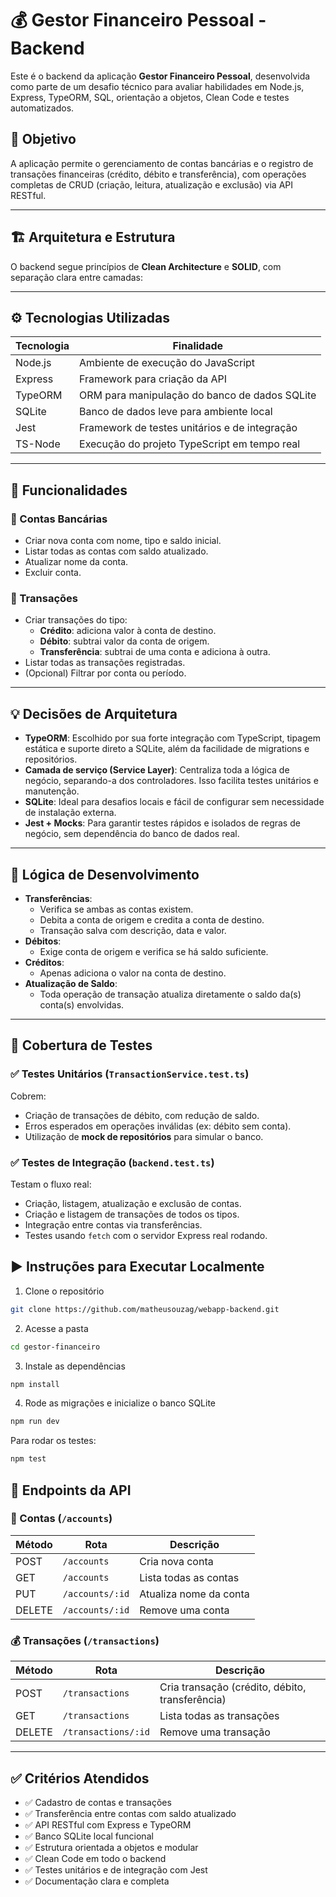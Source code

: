 # 💰 Gestor Financeiro Pessoal - Backend

Este é o backend da aplicação **Gestor Financeiro Pessoal**, desenvolvida como parte de um desafio técnico para avaliar habilidades em Node.js, Express, TypeORM, SQL, orientação a objetos, Clean Code e testes automatizados.

## 📌 Objetivo

A aplicação permite o gerenciamento de contas bancárias e o registro de transações financeiras (crédito, débito e transferência), com operações completas de CRUD (criação, leitura, atualização e exclusão) via API RESTful.

---

## 🏗️ Arquitetura e Estrutura

O backend segue princípios de **Clean Architecture** e **SOLID**, com separação clara entre camadas:


---

## ⚙️ Tecnologias Utilizadas

| Tecnologia   | Finalidade                                      |
|--------------|--------------------------------------------------|
| Node.js      | Ambiente de execução do JavaScript              |
| Express      | Framework para criação da API                   |
| TypeORM      | ORM para manipulação do banco de dados SQLite  |
| SQLite       | Banco de dados leve para ambiente local         |
| Jest         | Framework de testes unitários e de integração   |
| TS-Node      | Execução do projeto TypeScript em tempo real    |

---

## 📌 Funcionalidades

### 📁 Contas Bancárias
- Criar nova conta com nome, tipo e saldo inicial.
- Listar todas as contas com saldo atualizado.
- Atualizar nome da conta.
- Excluir conta.

### 💸 Transações
- Criar transações do tipo:
  - **Crédito**: adiciona valor à conta de destino.
  - **Débito**: subtrai valor da conta de origem.
  - **Transferência**: subtrai de uma conta e adiciona à outra.
- Listar todas as transações registradas.
- (Opcional) Filtrar por conta ou período.

---

## 💡 Decisões de Arquitetura

- **TypeORM**: Escolhido por sua forte integração com TypeScript, tipagem estática e suporte direto a SQLite, além da facilidade de migrations e repositórios.
- **Camada de serviço (Service Layer)**: Centraliza toda a lógica de negócio, separando-a dos controladores. Isso facilita testes unitários e manutenção.
- **SQLite**: Ideal para desafios locais e fácil de configurar sem necessidade de instalação externa.
- **Jest + Mocks**: Para garantir testes rápidos e isolados de regras de negócio, sem dependência do banco de dados real.

---

## 🧠 Lógica de Desenvolvimento

- **Transferências**:
  - Verifica se ambas as contas existem.
  - Debita a conta de origem e credita a conta de destino.
  - Transação salva com descrição, data e valor.
- **Débitos**:
  - Exige conta de origem e verifica se há saldo suficiente.
- **Créditos**:
  - Apenas adiciona o valor na conta de destino.
- **Atualização de Saldo**:
  - Toda operação de transação atualiza diretamente o saldo da(s) conta(s) envolvidas.

---

## 🧪 Cobertura de Testes

### ✅ Testes Unitários (`TransactionService.test.ts`)
Cobrem:
- Criação de transações de débito, com redução de saldo.
- Erros esperados em operações inválidas (ex: débito sem conta).
- Utilização de **mock de repositórios** para simular o banco.

### ✅ Testes de Integração (`backend.test.ts`)
Testam o fluxo real:
- Criação, listagem, atualização e exclusão de contas.
- Criação e listagem de transações de todos os tipos.
- Integração entre contas via transferências.
- Testes usando `fetch` com o servidor Express real rodando.

## ▶️ Instruções para Executar Localmente

1. Clone o repositório
```bash
git clone https://github.com/matheusouzag/webapp-backend.git
```
2. Acesse a pasta
```bash
cd gestor-financeiro
```
3. Instale as dependências
```bash
npm install
```
4. Rode as migrações e inicialize o banco SQLite
```bash
npm run dev
```
Para rodar os testes:
```bash
npm test
```

## 📡 Endpoints da API

### 🏦 Contas (`/accounts`)

| Método | Rota            | Descrição                   |
|--------|------------------|-----------------------------|
| POST   | `/accounts`      | Cria nova conta             |
| GET    | `/accounts`      | Lista todas as contas       |
| PUT    | `/accounts/:id`  | Atualiza nome da conta      |
| DELETE | `/accounts/:id`  | Remove uma conta            |

### 💰 Transações (`/transactions`)

| Método | Rota                 | Descrição                                  |
|--------|----------------------|--------------------------------------------|
| POST   | `/transactions`      | Cria transação (crédito, débito, transferência) |
| GET    | `/transactions`      | Lista todas as transações                  |
| DELETE | `/transactions/:id`  | Remove uma transação                       |

---

## ✅ Critérios Atendidos

- ✅ Cadastro de contas e transações  
- ✅ Transferência entre contas com saldo atualizado  
- ✅ API RESTful com Express e TypeORM  
- ✅ Banco SQLite local funcional  
- ✅ Estrutura orientada a objetos e modular  
- ✅ Clean Code em todo o backend  
- ✅ Testes unitários e de integração com Jest  
- ✅ Documentação clara e completa  


